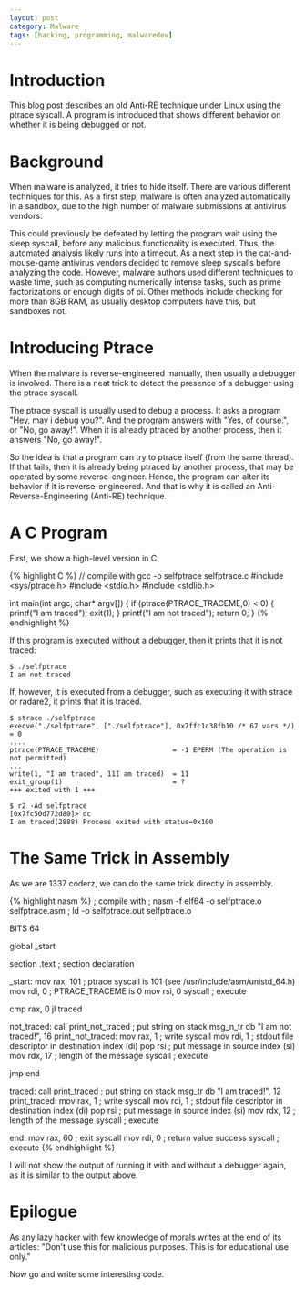 ```yaml
---
layout: post
category: Malware
tags: [hacking, programming, malwaredev]
---
```


# Introduction

This blog post describes an old Anti-RE technique under Linux using
the ptrace syscall. A program is introduced that shows different
behavior on whether it is being debugged or not.

# Background
When malware is analyzed, it tries to hide itself. There are various
different techniques for this. As a first step, malware is often analyzed
automatically in a sandbox, due to the high number of malware
submissions at antivirus vendors.

This could previously be defeated by
letting the program wait using the sleep syscall, before any malicious
functionality is executed. Thus, the automated analysis likely runs
into a timeout. As a next step in the cat-and-mouse-game antivirus
vendors decided to remove sleep syscalls before analyzing the code.
However, malware authors used different techniques to waste time, such
as computing numerically intense tasks, such as prime factorizations
or enough digits of pi.
Other methods include checking for more than 8GB RAM, as usually
desktop computers have this, but sandboxes not.

# Introducing Ptrace
When the malware is reverse-engineered manually, then usually a
debugger is involved. There is a neat trick to detect the presence of
a debugger using the ptrace syscall.

The ptrace syscall is usually used to debug a process. It asks a
program "Hey, may i debug you?". And the program answers with "Yes, of
course.", or "No, go away!". When it is already ptraced by another
process, then it answers "No, go away!".

So the idea is that a program can try to ptrace itself (from the same
thread). If that fails, then it is already being ptraced by another
process, that may be operated by some reverse-engineer.
Hence, the program can alter its behavior if it is reverse-engineered.
And that is why it is called an Anti-Reverse-Engineering (Anti-RE)
technique.


# A C Program
First, we show a high-level version in C.

{% highlight C %}
// compile with gcc -o selfptrace selfptrace.c
#include <sys/ptrace.h>
#include <stdio.h>
#include <stdlib.h>

int main(int argc, char* argv[]) {
    if (ptrace(PTRACE_TRACEME,0) < 0) {
        printf("I am traced");
        exit(1);
    }
    printf("I am not traced");
    return 0;
}
{% endhighlight %}


If this program is executed without a debugger, then it prints that it
is not traced:

```
$ ./selfptrace
I am not traced
```

If, however, it is executed from a debugger, such as executing it with
strace or radare2, it prints that it is traced.

```
$ strace ./selfptrace
execve("./selfptrace", ["./selfptrace"], 0x7ffc1c38fb10 /* 67 vars */) = 0
....
ptrace(PTRACE_TRACEME)                  = -1 EPERM (The operation is not permitted)
...
write(1, "I am traced", 11I am traced)  = 11
exit_group(1)                           = ?
+++ exited with 1 +++
```

```
$ r2 -Ad selfptrace
[0x7fc50d772d80]> dc
I am traced(2888) Process exited with status=0x100
```

# The Same Trick in Assembly
As we are 1337 coderz, we can do the same trick directly in assembly.

{% highlight nasm %}
; compile with
; nasm -f elf64 -o selfptrace.o selfptrace.asm
; ld -o selfptrace.out selfptrace.o

BITS 64

global _start

section .text       ; section declaration

_start:
  mov rax, 101      ; ptrace syscall is 101 (see /usr/include/asm/unistd_64.h)
  mov rdi, 0        ; PTRACE_TRACEME is 0
  mov rsi, 0
  syscall           ; execute

  cmp rax, 0
  jl traced

not_traced:
  call print_not_traced ; put string on stack
  msg_n_tr db "I am not traced!", 16
print_not_traced:
  mov rax, 1        ; write syscall
  mov rdi, 1        ; stdout file descriptor in destination index (di)
  pop rsi           ; put message in source index (si)
  mov rdx, 17       ; length of the message
  syscall           ; execute

  jmp end

traced:
  call print_traced ; put string on stack
  msg_tr db "I am traced!", 12
print_traced:
  mov rax, 1        ; write syscall
  mov rdi, 1        ; stdout file descriptor in destination index (di)
  pop rsi           ; put message in source index (si)
  mov rdx, 12       ; length of the message
  syscall           ; execute

end:
  mov rax, 60       ; exit syscall
  mov rdi, 0        ; return value success
  syscall           ; execute
{% endhighlight %}

I will not show the output of running it with and without a debugger
again, as it is similar to the output above.

# Epilogue
As any lazy hacker with few knowledge of morals writes at the end of
its articles: "Don't use this for malicious purposes. This is for
educational use only."

Now go and write some interesting code.
